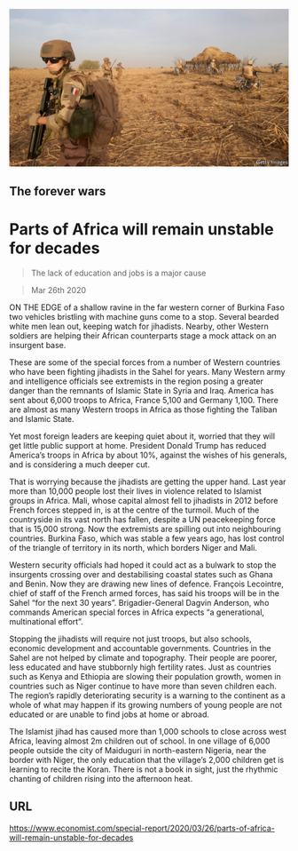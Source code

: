![](./images/20200328_SRP545.jpg)

## The forever wars

# Parts of Africa will remain unstable for decades

> The lack of education and jobs is a major cause

> Mar 26th 2020

ON THE EDGE of a shallow ravine in the far western corner of Burkina Faso two vehicles bristling with machine guns come to a stop. Several bearded white men lean out, keeping watch for jihadists. Nearby, other Western soldiers are helping their African counterparts stage a mock attack on an insurgent base.

These are some of the special forces from a number of Western countries who have been fighting jihadists in the Sahel for years. Many Western army and intelligence officials see extremists in the region posing a greater danger than the remnants of Islamic State in Syria and Iraq. America has sent about 6,000 troops to Africa, France 5,100 and Germany 1,100. There are almost as many Western troops in Africa as those fighting the Taliban and Islamic State.

Yet most foreign leaders are keeping quiet about it, worried that they will get little public support at home. President Donald Trump has reduced America’s troops in Africa by about 10%, against the wishes of his generals, and is considering a much deeper cut.

That is worrying because the jihadists are getting the upper hand. Last year more than 10,000 people lost their lives in violence related to Islamist groups in Africa. Mali, whose capital almost fell to jihadists in 2012 before French forces stepped in, is at the centre of the turmoil. Much of the countryside in its vast north has fallen, despite a UN peacekeeping force that is 15,000 strong. Now the extremists are spilling out into neighbouring countries. Burkina Faso, which was stable a few years ago, has lost control of the triangle of territory in its north, which borders Niger and Mali.

Western security officials had hoped it could act as a bulwark to stop the insurgents crossing over and destabilising coastal states such as Ghana and Benin. Now they are drawing new lines of defence. François Lecointre, chief of staff of the French armed forces, has said his troops will be in the Sahel “for the next 30 years”. Brigadier-General Dagvin Anderson, who commands American special forces in Africa expects “a generational, multinational effort”.

Stopping the jihadists will require not just troops, but also schools, economic development and accountable governments. Countries in the Sahel are not helped by climate and topography. Their people are poorer, less educated and have stubbornly high fertility rates. Just as countries such as Kenya and Ethiopia are slowing their population growth, women in countries such as Niger continue to have more than seven children each. The region’s rapidly deteriorating security is a warning to the continent as a whole of what may happen if its growing numbers of young people are not educated or are unable to find jobs at home or abroad.

The Islamist jihad has caused more than 1,000 schools to close across west Africa, leaving almost 2m children out of school. In one village of 6,000 people outside the city of Maiduguri in north-eastern Nigeria, near the border with Niger, the only education that the village’s 2,000 children get is learning to recite the Koran. There is not a book in sight, just the rhythmic chanting of children rising into the afternoon heat.

## URL

https://www.economist.com/special-report/2020/03/26/parts-of-africa-will-remain-unstable-for-decades
